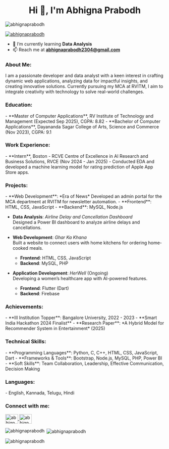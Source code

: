<h1 align="center">Hi 👋, I'm Abhigna Prabodh</h1>
<p align="left">
  <img src="https://komarev.com/ghpvc/?username=abhignaprabodh&label=Profile%20views&color=0e75b6&style=flat" alt="abhignaprabodh" />
</p>

<p align="left">
  <a href="https://github.com/ryo-ma/github-profile-trophy">
    <img src="https://github-profile-trophy.vercel.app/?username=abhignaprabodh" alt="abhignaprabodh" />
  </a>
</p>

- 🌱 I’m currently learning **Data Analysis**
- 📫 Reach me at **abhignaprabodh2304@gmail.com**

<h3 align="left">About Me:</h3>
<p>
I am a passionate developer and data analyst with a keen interest in crafting dynamic web applications, analyzing data for impactful insights, and creating innovative solutions. Currently pursuing my MCA at RVITM, I aim to integrate creativity with technology to solve real-world challenges.
</p>

<h3 align="left">Education:</h3>
- **Master of Computer Applications**, RV Institute of Technology and Management (Expected Sep 2025), CGPA: 8.82  
- **Bachelor of Computer Applications**, Dayananda Sagar College of Arts, Science and Commerce (Nov 2023), CGPA: 9.1  

<h3 align="left">Work Experience:</h3>
- **Intern**, Boston - RCVE Centre of Excellence in AI Research and Business Solutions, RVCE (Nov 2024 - Jan 2025)  
  - Conducted EDA and developed a machine learning model for rating prediction of Apple App Store apps.

<h3 align="left">Projects:</h3>
- **Web Development**: *Era of News*  
  Developed an admin portal for the MCA department at RVITM for newsletter automation.  
  - **Frontend**: HTML, CSS, JavaScript  
  - **Backend**: MySQL, Node.js  

- **Data Analysis**: *Airline Delay and Cancellation Dashboard*  
  Designed a Power BI dashboard to analyze airline delays and cancellations.  

- **Web Development**: *Ghar Ka Khana*  
  Built a website to connect users with home kitchens for ordering home-cooked meals.  
  - **Frontend**: HTML, CSS, JavaScript  
  - **Backend**: MySQL, PHP  

- **Application Development**: *HerWell* (Ongoing)  
  Developing a women’s healthcare app with AI-powered features.  
  - **Frontend**: Flutter (Dart)  
  - **Backend**: Firebase  

<h3 align="left">Achievements:</h3>
- **III Institution Topper**: Bangalore University, 2022 - 2023  
- **Smart India Hackathon 2024 Finalist**  
- **Research Paper**: *A Hybrid Model for Recommender System in Entertainment* (2025)

<h3 align="left">Technical Skills:</h3>
- **Programming Languages**: Python, C, C++, HTML, CSS, JavaScript, Dart  
- **Frameworks & Tools**: Bootstrap, Node.js, MySQL, PHP, Power BI  
- **Soft Skills**: Team Collaboration, Leadership, Effective Communication, Decision Making  

<h3 align="left">Languages:</h3>
- English, Kannada, Telugu, Hindi  

<h3 align="left">Connect with me:</h3>
<p align="left">
  <a href="https://linkedin.com/in/abhigna-prabodh" target="blank">
    <img align="center" src="https://raw.githubusercontent.com/rahuldkjain/github-profile-readme-generator/master/src/images/icons/Social/linked-in-alt.svg" alt="abhigna-prabodh" height="30" width="40" />
  </a>
  <a href="https://instagram.com/abhigna_prabodh" target="blank">
    <img align="center" src="https://raw.githubusercontent.com/rahuldkjain/github-profile-readme-generator/master/src/images/icons/Social/instagram.svg" alt="abhigna_prabodh" height="30" width="40" />
  </a>
</p>

<p><img align="left" src="https://github-readme-stats.vercel.app/api/top-langs?username=abhignaprabodh&show_icons=true&locale=en&layout=compact" alt="abhignaprabodh" /></p>
<p>&nbsp;<img align="center" src="https://github-readme-stats.vercel.app/api?username=abhignaprabodh&show_icons=true&locale=en" alt="abhignaprabodh" /></p>
<p><img align="center" src="https://github-readme-streak-stats.herokuapp.com/?user=abhignaprabodh&" alt="abhignaprabodh" /></p>
